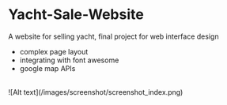 # Yacht-Sale-Website
A website for selling yacht, final project for web interface design

* complex page layout
* integrating with font awesome
* google map APIs

<br>
![Alt text](/images/screenshot/screenshot_index.png)

